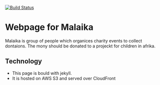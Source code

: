[![Build Status](https://travis-ci.com/mrxder/WebsiteMalaika.svg?branch=master)](https://travis-ci.com/mrxder/WebsiteMalaika)

# Webpage for Malaika

Malaika is group of people which organices charity events to collect dontaions. The mony should be donated to a projeckt for children in afrika. 

## Technology
* This page is bould with jekyll.
* It is hosted on AWS S3 and served over CloudFront


